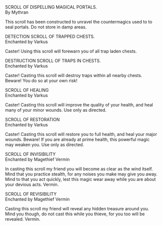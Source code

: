 SCROLL OF DISPELLING MAGICAL PORTALS.  
By Mythran  
  
This scroll has been constructed to unravel the countermagics used to to seal portals. Do not store in damp areas.  
  
  
DETECTION SCROLL OF TRAPPED CHESTS.  
Enchanted by Varkus  
  
Caster! Using this scroll will forewarn you of all trap laden chests.  
  
  
DESTRUCTION SCROLL OF TRAPS IN CHESTS.  
Enchanted by Varkus  
  
Caster! Casting this scroll will destroy traps within all nearby chests. Beware! You do so at your own risk!  
  
  
SCROLL OF HEALING  
Enchanted by Varkus  
  
Caster! Casting this scroll will improve the quality of your health, and heal many of your minor wounds. Use only as directed.  
  
  
SCROLL OF RESTORATION  
Enchanted by Varkus  
  
Caster! Casting this scroll will restore you to full health, and heal your major wounds. Beware! If you are already at prime health, this powerful magic may weaken you. Use only as directed.  
  
  
SCROLL OF INVISIBILITY  
Enchanted by Magethief Vermin  
  
In casting this scroll my friend you will become as clear as the wind itself. Mind that you practice stealth, for any noises you make may give you away. Mind to that you act quickly, lest this magic wear away while you are about your devious acts. Vermin.  
  
  
SCROLL OF REVISIBILITY  
Enchanted by Magethief Vermin  
  
Casting this scroll my friend will reveal any hidden treasure around you. Mind you though, do not cast this while you thieve, for you too will be revealed. Vermin.

